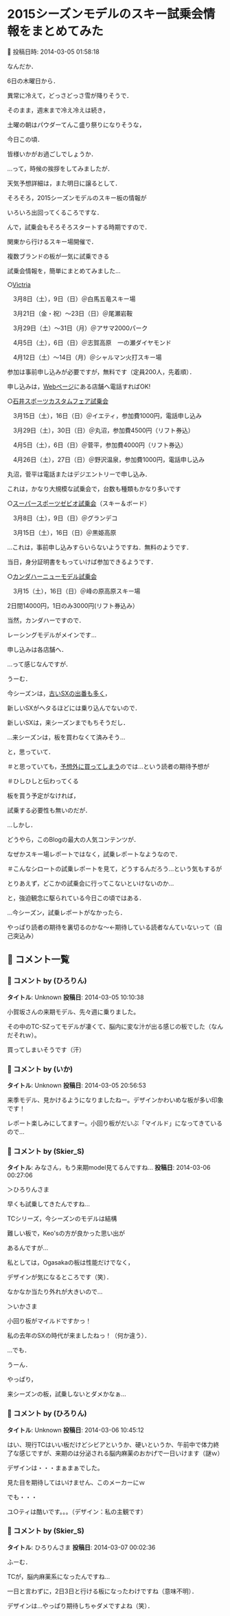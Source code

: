 # 2015シーズンモデルのスキー試乗会情報をまとめてみた

📅 投稿日時: 2014-03-05 01:58:18

なんだか．


6日の木曜日から．


異常に冷えて，どっさどっさ雪が降りそうで．


そのまま，週末まで冷え冷えは続き，


土曜の朝はパウダーてんこ盛り祭りになりそうな，


今日この頃．


皆様いかがお過ごしでしょうか．





…って，時候の挨拶をしてみましたが．


天気予想詳細は，また明日に譲るとして．





そろそろ，2015シーズンモデルのスキー板の情報が


いろいろ出回ってくるころですな．





んで，試乗会もそろそろスタートする時期ですので．


関東から行けるスキー場開催で．


複数ブランドの板が一気に試乗できる


試乗会情報を，簡単にまとめてみました…





○[Victria](http://www.alpen-group.info/event/event.php?in_eventid=111)


　3月8日（土），9日（日）＠白馬五竜スキー場


　3月21日（金・祝）～23日（日）＠尾瀬岩鞍


　3月29日（土）～31日（月）＠アサマ2000パーク


　4月5日（土），6日（日）＠志賀高原　一の瀬ダイヤモンド


　4月12日（土）～14日（月）＠シャルマン火打スキー場


参加は事前申し込みが必要ですが，無料です（定員200人，先着順）．


申し込みは，[Webページ](http://www.alpen-group.info/event/event.php?in_eventid=111)にある店舗へ電話すればOK!





○[石井スポーツカスタムフェア試乗会](http://www.ici-sports.com/wintersports/event/index.html#shijoukai)


　3月15日（土），16日（日）＠イエティ，参加費1000円，電話申し込み


　3月29日（土），30日（日）＠丸沼，参加費4500円（リフト券込）


　4月5日（土），6日（日）＠菅平，参加費4000円（リフト券込）　


　4月26日（土），27日（日）＠野沢温泉，参加費1000円，電話申し込み


丸沼，菅平は電話またはデジエントリーで申し込み．


これは，かなり大規模な試乗会で，台数も種類もかなり多いです





○[スーパースポーツゼビオ試乗会](http://www.supersports.co.jp/2014wintercp/)（スキー＆ボード）


　3月8日（土），9日（日）＠グランデコ


　3月15日（土），16日（日）＠黒姫高原


…これは，事前申し込みすらいらないようですね．無料のようです．


当日，身分証明書をもっていけば参加できるようです．





○[カンダハーニューモデル試乗会](http://www.kandahar.co.jp/event/shijo.html)


　3月15（土），16日（日）＠峰の原高原スキー場


2日間14000円，1日のみ3000円(リフト券込み）


当然，カンダハーですので．


レーシングモデルがメインです…


申し込みは各店舗へ．





…って感じなんですが．





うーむ．


今シーズンは，[古いSXの出番も多く](e73ba78ca34e8ce992d8ee1210564e36a.md)，


新しいSXがヘタるほどには乗り込んでないので．


新しいSXは，来シーズンまでもちそうだし．


…来シーズンは，板を買わなくて済みそう…


と，思っていて．


＃と思っていても，[予想外に買ってしまう](e9a16d9757c2d52b7254fe8a802071c63.md)のでは…という読者の期待予想が


＃ひしひしと伝わってくる


板を買う予定がなければ，


試乗する必要性も無いのだが．





…しかし．


どうやら，このBlogの最大の人気コンテンツが．


なぜかスキー場レポートではなく，試乗レポートなようなので．


＃こんなシロートの試乗レポートを見て，どうするんだろう…という気もするが


とりあえず，どこかの試乗会に行ってこないといけないのか…


と，強迫観念に駆られている今日この頃ではある．





…今シーズン，試乗レポートがなかったら．


やっぱり読者の期待を裏切るのかな～←期待している読者なんていないって（自己突込み）

## 💬 コメント一覧

### 💬 コメント by (ひろりん)
**タイトル**: Unknown
**投稿日**: 2014-03-05 10:10:38

小賀坂さんの来期モデル、先々週に乗りました。

その中のTC-SZってモデルが凄くて、脳内に変な汁が出る感じの板でした（なんだそれｗ）。

買ってしまいそうです（汗）

### 💬 コメント by (いか)
**タイトル**: Unknown
**投稿日**: 2014-03-05 20:56:53

来季モデル、見かけるようになりましたねー。デザインかわいめな板が多い印象です！



レポート楽しみにしてますー。小回り板がだいぶ「マイルド」になってきているので…

### 💬 コメント by (Skier_S)
**タイトル**: みなさん，もう来期model見てるんですね…
**投稿日**: 2014-03-06 00:27:06

＞ひろりんさま

早くも試乗してきたんですね…

TCシリーズ，今シーズンのモデルは結構

難しい板で，Keo'sの方が良かった思い出が

あるんですが…

私としては，Ogasakaの板は性能だけでなく，

デザインが気になるところです（笑）．

なかなか当たり外れが大きいので…



＞いかさま

小回り板がマイルドですかっ！

私の去年のSXの時代が来ましたねっ！（何か違う）．

…でも．

うーん．

やっぱり，

来シーズンの板，試乗しないとダメかなぁ…

### 💬 コメント by (ひろりん)
**タイトル**: Unknown
**投稿日**: 2014-03-06 10:45:12

はい、現行TCはいい板だけどシビアというか、硬いというか、午前中で体力終了な感じですが、来期のは分泌される脳内麻薬のおかげで一日いけます（謎ｗ）

デザインは・・・まぁまぁでした。

見た目を期待してはいけません、このメーカーにｗ

でも・・・

ユ○ティは酷いです。。。（デザイン：私の主観です）

### 💬 コメント by (Skier_S)
**タイトル**: ひろりんさま
**投稿日**: 2014-03-07 00:02:36

ふーむ．

TCが，脳内麻薬系になったんですね…

一日と言わずに，2日3日と行ける板になったわけですね（意味不明）．



デザインは…やっぱり期待しちゃダメですよね（笑）．

